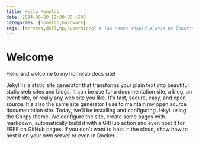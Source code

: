 ```yaml
---
title: Hello Homelab
date: 2024-06-20 12:00:00 -500
categories: [homelab,hardware]
tags: [servers,dell,hp,supermicro] # TAG names should always be lowercase
---
```


# Welcome

Hello and welcome to my homelab docs site!

Jekyll is a static site generator that transforms your plain text into beautiful static web sites and blogs.  It can be use for a documentation site, a blog, an event site, or really any web site you like.   It's fast, secure, easy, and open source.  It's also the same site generator I use to maintain my open source documentation site.  Today, we'll be installing and configuring Jekyll using the Chirpy theme.  We configure the site, create some pages with markdown, automatically build it with a GitHub action and even host it for FREE on GitHub pages.  If you don't want to host in the cloud, show how to host it on your own server or even in Docker.
